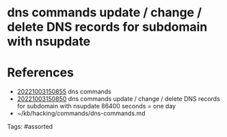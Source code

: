 # dns commands update / change / delete DNS records for subdomain with nsupdate

# References
- [20221003150855](/zet/20221003150855/README.md) dns commands
- [20221003150850](/zet/20221003150850/README.md) dns commands update / change / delete DNS records for subdomain with nsupdate 86400 seconds = one day
- ~/kb/hacking/commands/dns-commands.md

Tags:
    #assorted
